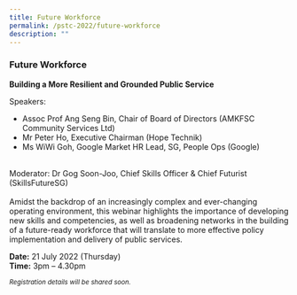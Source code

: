 ```yaml
---
title: Future Workforce
permalink: /pstc-2022/future-workforce
description: ""
---
```

### Future Workforce
<b>Building a More Resilient and Grounded Public Service</b><br>

Speakers:
<br>
* Assoc Prof Ang Seng Bin, Chair of Board of Directors (AMKFSC Community Services Ltd) 
* Mr Peter Ho, Executive Chairman (Hope Technik) 
* Ms WiWi Goh, Google Market HR Lead, SG, People Ops (Google)
<br><br>

Moderator: Dr Gog Soon-Joo, Chief Skills Officer & Chief Futurist (SkillsFutureSG)<br>
<br>
Amidst the backdrop of an increasingly complex and ever-changing operating environment, this webinar highlights the importance of developing new skills and competencies, as well as broadening networks in the building of a future-ready workforce that will translate to more effective policy implementation and delivery of public services.<br>

<b>Date:</b> 21 July 2022 (Thursday) <br>
<b>Time:</b> 3pm – 4.30pm <br>

<small><i>Registration details will be shared soon.</i></small>